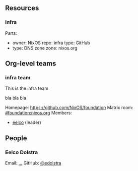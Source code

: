 ## Resources
### infra

Parts:
- owner: NixOS
  repo: infra
  type: GitHub
- type: DNS zone
  zone: nixos.org




## Org-level teams

### infra team

This is the infra team

bla bla bla

Homepage: https://github.com/NixOS/foundation
Matrix room: [#foundation:nixos.org](https://matrix.to/#/#foundation:nixos.org)
Members:
- [eelco](#eelco-dolstra) (leader)




## People

### Eelco Dolstra

Email: [...](mailto:...)
GitHub: [@edolstra](https://github.com/edolstra)


